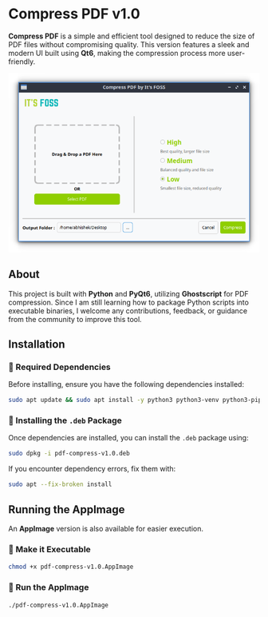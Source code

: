 # Compress PDF v1.0

**Compress PDF** is a simple and efficient tool designed to reduce the size of PDF files without compromising quality. This version features a sleek and modern UI built using **Qt6**, making the compression process more user-friendly.  

![Compress PDF](.readme-assets/compress-pdf.png)

## About  
This project is built with **Python** and **PyQt6**, utilizing **Ghostscript** for PDF compression. Since I am still learning how to package Python scripts into executable binaries, I welcome any contributions, feedback, or guidance from the community to improve this tool.  

## Installation  

### 🔹 Required Dependencies  
Before installing, ensure you have the following dependencies installed:  

```bash
sudo apt update && sudo apt install -y python3 python3-venv python3-pip ghostscript -y
```

### 🔹 Installing the `.deb` Package  
Once dependencies are installed, you can install the `.deb` package using:  

```bash
sudo dpkg -i pdf-compress-v1.0.deb
```

If you encounter dependency errors, fix them with:  

```bash
sudo apt --fix-broken install
```

## Running the AppImage  
An **AppImage** version is also available for easier execution.  

### 🔹 Make it Executable  
```bash
chmod +x pdf-compress-v1.0.AppImage
```

### 🔹 Run the AppImage  
```bash
./pdf-compress-v1.0.AppImage
```
